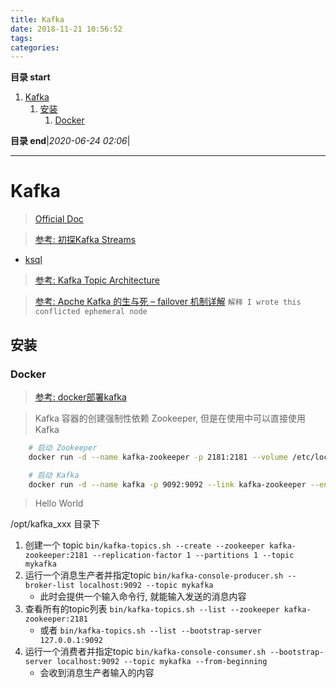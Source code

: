 ```yaml
---
title: Kafka
date: 2018-11-21 10:56:52
tags: 
categories: 
---
```


**目录 start**

1. [Kafka](#kafka)
    1. [安装](#安装)
        1. [Docker](#docker)

**目录 end**|_2020-06-24 02:06_|
****************************************
# Kafka
> [Official Doc](https://kafka.apache.org/21/documentation.html)  

> [参考: 初探Kafka Streams](http://ifeve.com/%e5%88%9d%e6%8e%a2kafka-streams/)  
- [ksql](https://github.com/confluentinc/ksql)  
> [参考: Kafka Topic Architecture](http://cloudurable.com/blog/kafka-architecture-topics/index.html)  

> [参考: Apche Kafka 的生与死 – failover 机制详解](https://www.cnblogs.com/fxjwind/p/4972244.html) `解释 I wrote this conflicted ephemeral node`  

## 安装

### Docker
> [参考: docker部署kafka](https://blog.csdn.net/luanpeng825485697/article/details/81562755#commentBox)  

> Kafka 容器的创建强制性依赖 Zookeeper, 但是在使用中可以直接使用Kafka
```sh
    # 启动 Zookeeper
    docker run -d --name kafka-zookeeper -p 2181:2181 --volume /etc/localtime:/etc/localtime wurstmeister/zookeeper

    # 启动 Kafka
    docker run -d --name kafka -p 9092:9092 --link kafka-zookeeper --env KAFKA_ZOOKEEPER_CONNECT=kafka-zookeeper:2181 --env KAFKA_ADVERTISED_HOST_NAME=localhost --env KAFKA_ADVERTISED_PORT=9092 --volume /etc/localtime:/etc/localtime wurstmeister/kafka
```

> Hello World

/opt/kafka_xxx 目录下

1. 创建一个 topic  `bin/kafka-topics.sh --create --zookeeper kafka-zookeeper:2181 --replication-factor 1 --partitions 1 --topic mykafka`
1. 运行一个消息生产者并指定topic `bin/kafka-console-producer.sh --broker-list localhost:9092 --topic mykafka`
    - 此时会提供一个输入命令行, 就能输入发送的消息内容
1. 查看所有的topic列表 `bin/kafka-topics.sh --list --zookeeper kafka-zookeeper:2181`
    - 或者 `bin/kafka-topics.sh --list --bootstrap-server 127.0.0.1:9092`
1. 运行一个消费者并指定topic `bin/kafka-console-consumer.sh --bootstrap-server localhost:9092 --topic mykafka --from-beginning`
    - 会收到消息生产者输入的内容
